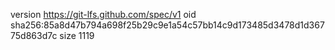 version https://git-lfs.github.com/spec/v1
oid sha256:85a8d47b794a698f25b29c9e1a54c57bb14c9d173485d3478d1d36775d863d7c
size 1119
